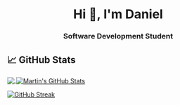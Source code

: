<h1 align="center">Hi 👋, I'm Daniel</h1>
<h3 align="center">Software Development Student</h3>

## &#x1f4c8; GitHub Stats

<a href="https://github.com/io-berg/io-berg">
  <img align="center" src="https://github-readme-stats.vercel.app/api/top-langs/?username=io-berg&title_color=ffffff&text_color=c9cacc&icon_color=2bbc8a&bg_color=1d1f21&langs_count=3" />
</a>
<a href="https://github.com/io-berg/io-berg">
  <img align="center" src="https://github-readme-stats.vercel.app/api?username=io-berg&show_icons=true&line_height=27&count_private=true&title_color=ffffff&text_color=c9cacc&icon_color=2bbc8a&bg_color=1d1f21" alt="Martin's GitHub Stats" />
</a>


[![GitHub Streak](https://streak-stats.demolab.com/?user=io-berg&theme=dark)](https://git.io/streak-stats)
